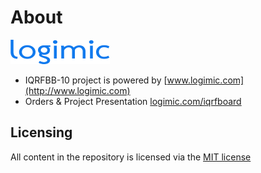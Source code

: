 # About

![](files/images/logimicLogo.png)

- IQRFBB-10 project is powered by [www.logimic.com](http://www.logimic.com)
- Orders & Project Presentation [logimic.com/iqrfboard](http://logimic.com/iqrfboard)

## Licensing

All content in the repository is licensed via the [MIT license](https://opensource.org/licenses/MIT)

